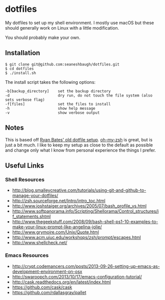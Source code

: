 # dotfiles

My dotfiles to set up my shell environment. I mostly use macOS but these should generally work on Linux with a little modification.

You should probably make your own.

## Installation

    $ git clone git@github.com:seaneshbaugh/dotfiles.git
    $ cd dotfiles
    $ ./install.sh

The install script takes the following options:

    -b[backup_directory]    set the backup directory
    -d                      dry run, do not touch the file system (also sets verbose flag)
    -f[files]               set the files to install
    -h                      show help message
    -v                      show verbose output

## Notes

This is based off [Ryan Bates' old dotfile setup](https://github.com/ryanb/dotfiles/tree/custom-bash-zsh). [oh-my-zsh](https://github.com/robbyrussell/oh-my-zsh) is great, but is just a bit much. I like to keep my setup as close to the default as possible and change only what I know from personal experience the things I prefer.

## Useful Links

### Shell Resources

* http://blog.smalleycreative.com/tutorials/using-git-and-github-to-manage-your-dotfiles/
* http://zsh.sourceforge.net/Intro/intro_toc.html
* http://www.joshstaiger.org/archives/2005/07/bash_profile_vs.html
* http://www.softpanorama.info/Scripting/Shellorama/Control_structures/if_statements.shtml
* http://www.thegeekstuff.com/2008/09/bash-shell-ps1-10-examples-to-make-your-linux-prompt-like-angelina-jolie/
* http://www.grymoire.com/Unix/Quote.html
* http://www.acm.uiuc.edu/workshops/zsh/prompt/escapes.html
* http://www.shellcheck.net/

### Emacs Resources

* http://crypt.codemancers.com/posts/2013-09-26-setting-up-emacs-as-development-environment-on-osx
* http://swaroopch.com/2013/10/17/emacs-configuration-tutorial/
* http://cask.readthedocs.org/en/latest/index.html
* https://github.com/cask/cask
* https://github.com/rdallasgray/pallet

